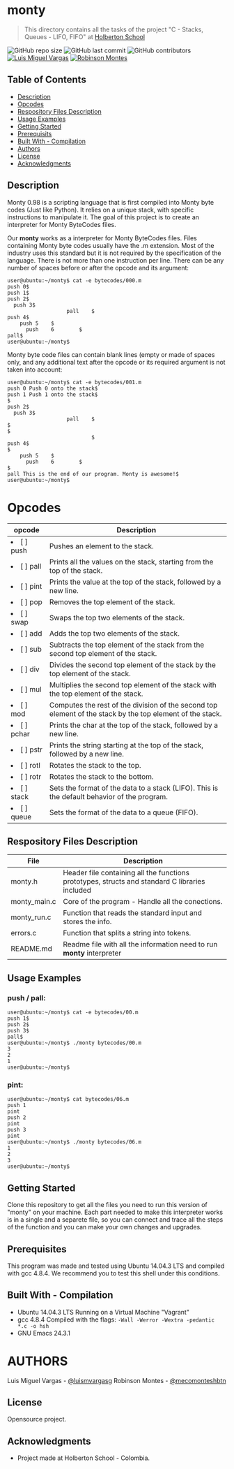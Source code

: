 # monty

> This directory contains all the tasks of the project "C - Stacks, Queues - LIFO, FIFO" at [Holberton School](https://www.holbertonschool.com "Holberton School.")

![GitHub repo size](https://img.shields.io/github/repo-size/luismvargasg/monty?style=for-the-badge) ![GitHub last commit](https://img.shields.io/github/last-commit/luismvargasg/monty?style=for-the-badge) ![GitHub contributors](https://img.shields.io/github/contributors/luismvargasg/monty?style=for-the-badge) [![Luis Miguel Vargas](https://img.shields.io/twitter/url?style=social&url=https%3A%2F%2Ftwitter.com%2Fluismvargasg1)](https://twitter.com/luismvargasg1) [![Robinson Montes](https://img.shields.io/twitter/url?style=social&url=https%3A%2F%2Ftwitter.com%2Fmecomontes)](https://twitter.com/mecomontes)

## Table of Contents

- [Description](#description)
- [Opcodes](#opcodes)
- [Respository Files Description](#repository-files-description)
- [Usage Examples](#usage-examples)
- [Getting Started](#getting-started)
- [Prerequisits](#prerequisits)
- [Built With - Compilation](#built-with---compilation)
- [Authors](#authors)
- [License](#license)
- [Acknowledgments](#Acknowledgments)

## Description

Monty 0.98 is a scripting language that is first compiled into Monty byte codes (Just like Python). It relies on a unique stack, with specific instructions to manipulate it. The goal of this project is to create an interpreter for Monty ByteCodes files.

Our **monty** works as a interpreter for Monty ByteCodes files. Files containing Monty byte codes usually have the .m extension. Most of the industry uses this standard but it is not required by the specification of the language. There is not more than one instruction per line. There can be any number of spaces before or after the opcode and its argument:
```
user@ubuntu:~/monty$ cat -e bytecodes/000.m
push 0$
push 1$
push 2$
  push 3$
                   pall    $
push 4$
    push 5    $
      push    6        $
pall$
user@ubuntu:~/monty$
```
Monty byte code files can contain blank lines (empty or made of spaces only, and any additional text after the opcode or its required argument is not taken into account:
```
user@ubuntu:~/monty$ cat -e bytecodes/001.m
push 0 Push 0 onto the stack$
push 1 Push 1 onto the stack$
$
push 2$
  push 3$
                   pall    $
$
$
                           $
push 4$
$
    push 5    $
      push    6        $
$
pall This is the end of our program. Monty is awesome!$
user@ubuntu:~/monty$
```

# Opcodes

| **opcode** | **Description** |
|----------|-----------------|
| <li>[ ] push</li></ul> | Pushes an element to the stack. |
| <li>[ ] pall</li></ul> | Prints all the values on the stack, starting from the top of the stack. |
| <li>[ ] pint</li></ul> | Prints the value at the top of the stack, followed by a new line. |
| <li>[ ] pop</li></ul> | Removes the top element of the stack. |
| <li>[ ] swap</li></ul> | Swaps the top two elements of the stack. |
| <li>[ ] add</li></ul> | Adds the top two elements of the stack. |
| <li>[ ] sub</li></ul> | Subtracts the top element of the stack from the second top element of the stack. |
| <li>[ ] div</li></ul> | Divides the second top element of the stack by the top element of the stack. |
| <li>[ ] mul</li></ul> | Multiplies the second top element of the stack with the top element of the stack. |
| <li>[ ] mod</li></ul> | Computes the rest of the division of the second top element of the stack by the top element of the stack. |
| <li>[ ] pchar</li></ul> | Prints the char at the top of the stack, followed by a new line. |
| <li>[ ] pstr</li></ul> | Prints the string starting at the top of the stack, followed by a new line. |
| <li>[ ] rotl</li></ul> | Rotates the stack to the top. |
| <li>[ ] rotr</li></ul> | Rotates the stack to the bottom. |
| <li>[ ] stack</li></ul> | Sets the format of the data to a stack (LIFO). This is the default behavior of the program. |
| <li>[ ] queue</li></ul> | Sets the format of the data to a queue (FIFO). |

## Respository Files Description

| **File** | **Description** |
|----------|-----------------|
| monty.h | Header file containing all the functions prototypes, structs and standard C libraries included |
| monty_main.c | Core of the program - Handle all the conections. |
| monty_run.c | Function that reads the standard input and stores the info. |
| errors.c | Function that splits a string into tokens. |
| README.md | Readme file with all the information need to run **monty** interpreter |

## Usage Examples

### push / pall:
```
user@ubuntu:~/monty$ cat -e bytecodes/00.m
push 1$
push 2$
push 3$
pall$
user@ubuntu:~/monty$ ./monty bytecodes/00.m
3
2
1
user@ubuntu:~/monty$
```

### pint:
```
user@ubuntu:~/monty$ cat bytecodes/06.m
push 1
pint
push 2
pint
push 3
pint
user@ubuntu:~/monty$ ./monty bytecodes/06.m
1
2
3
user@ubuntu:~/monty$
```

## Getting Started

Clone this repository to get all the files you need to run this version of "monty" on your machine. Each part needed to make this interpreter works is in a single and a separete file, so you can connect and trace all the steps of the function and you can make your own changes and upgrades.

## Prerequisites

This program was made and tested using Ubuntu 14.04.3 LTS and compiled with gcc 4.8.4. We recommend you to test this shell under this conditions.

## Built With - Compilation

* Ubuntu 14.04.3 LTS Running on a Virtual Machine "Vagrant"
* gcc 4.8.4 Compiled with the flags: `-Wall -Werror -Wextra -pedantic *.c -o hsh`
* GNU Emacs 24.3.1


# AUTHORS

Luis Miguel Vargas - [@luismvargasg](https://github.com/luismvargasg)
Robinson Montes - [@mecomonteshbtn](https://github.com/mecomonteshbtn)

## License

Opensource project.

## Acknowledgments

* Project made at Holberton School - Colombia.

